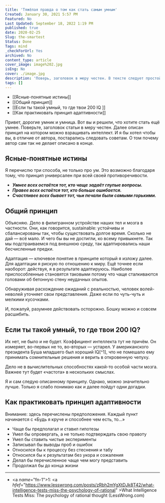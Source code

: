 ```yaml
---
title: 'Тяжёлая правда о том как стать самым умным'
Created: January 30, 2021 5:57 PM
Featured: No
Last Updated: September 18, 2022 1:19 PM
published: true
date: 2020-02-25
Slug: the-smartest
Status: Done
Tags: mind
_checkForUrl: Yes
archived: No
content_type: article
cover_image: image%202.jpg
isEng: No
cover: ./image.jpg
description: 'Поверь, заголовок в меру честен. В тексте следует простой доступный и очевидный способ поумнеть'
tags: []
---
```


- [[Ясные-понятные истины]]
- [[Общий принцип]]
- [[Если ты такой умный, то где твои 200 IQ ]]
- [[Как практиковать принцип адаптивности]]

Привет, дорогие умник и умница. Вот вы и решили, что хотите стать ещё умнее. Поверьте, заголовок статьи в меру честен. Далее описан принцип на котором можно взращивать интеллект. И я бы хотел чтобы вы, в отличие от автора, постарались следовать советам. О том почему автор сам так не делает описано в конце.

## Ясные-понятные истины

Я перечислю три способа, не только про ум. Это возможно благодаря тому, что принцип универсален при всей своей противоречивости.

- ***Умнее всех остаётся тот, кто чаще задаёт глупые вопросы.***
- ***Правее всех остаётся тот, кто больше ошибается.***
- ***Счастливее всех бывает тот, чьи печали были самыми горькими.***

## Общий принцип

Объясняю. Дело в филигранном устройстве наших тел и мозга в частности. Они, как говорится, sustainable: устойчивы и сбалансированы так, чтобы существовать долгое время. Сколько не дай — всё мало. И чего бы вы не достигли, ко всему привыкнете. Так мы подстраиваемся под внешнюю среду, так адаптировались наши бесчисленные предки.

Адаптация — ключевое понятие в принципе который я изложу далее. Для адаптации я рискую по отношению к миру. Ещё точнее если наоборот: действуя, я в результате адаптируюсь. Наиболее приспособленные становятся таковыми потому что чаще сталкиваются головами об бетонную стену неудачных опытов.

Обнаруживая расхождение ожиданий с реальностью, человек волей-неволей уточняет свои представления. Даже если по чуть-чуть и мелкими кусочками.

И, пожалуй, разумнее действовать осторожно. Бошку можно и совсем расшибить.

## Если ты такой умный, то где твои 200 IQ?

Их нет, не было и не будет. Коэффициент интеллекта тут не причём. Он измеряет, во-первых не то, во-вторых — устарел. У американского президента Буша младшего был хороший IQ[^1], что не помешало ему принимать сомнительные решения и верить в откровенную чепуху.

Дело не в вычислительных способностях какой-то особой части мозга. Важнее тут будет «частота» в нескольких смыслах.

Я и сам следую описанному принципу. Однако, можно значительно лучше. Только я слабо понимаю как и далее пойдут одни догадки.

## Как практиковать принцип адаптивности

Внимание: здесь перечислены предположения. Каждый пункт начинается с «Будь я круче и способнее чем есть, то...»

- Чаще бы предполагал и ставил гипотезы
- Умел бы опровергать, а не только подтверждать свою правоту
- Умел бы ставить чистые эксперименты
- Записывал бы выводы проб и ошибок
- Относился бы к процессу без стеснения и табу
- Относился бы к результатам без укора и сожаления
- Делал бы перечисленное чаще чем могу представить
- Продолжал бы до конца жизни

---

- <a *name*="fn-1">1</a>: <a *hfef*="https://www.lesswrong.com/posts/zRbh2mYgXtDJk8T42/what-intelligence-tests-miss-the-psychology-of-rational" >What Intelligence Tests Miss: The psychology of rational thought (LessWrong.com)</a>
